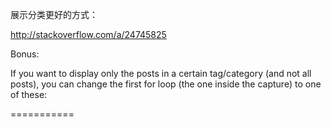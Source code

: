 
展示分类更好的方式：

http://stackoverflow.com/a/24745825

Bonus:

If you want to display only the posts in a certain tag/category (and not all posts), you can change the first for loop (the one inside the capture) to one of these:


===========

